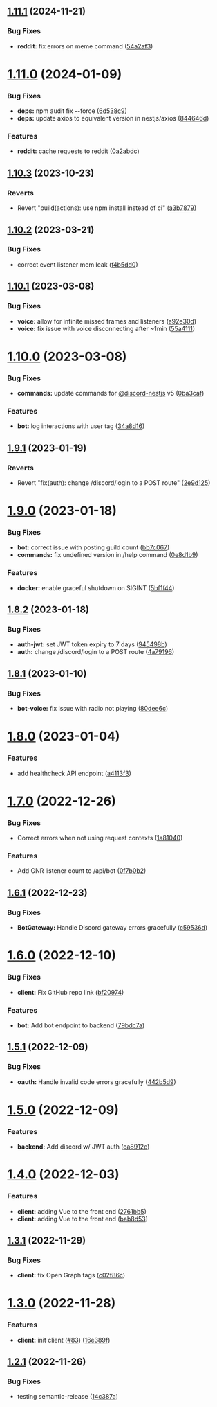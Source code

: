 ## [1.11.1](https://github.com/Pragma8123/three-dog/compare/v1.11.0...v1.11.1) (2024-11-21)


### Bug Fixes

* **reddit:** fix errors on meme command ([54a2af3](https://github.com/Pragma8123/three-dog/commit/54a2af3791ac142fb0d88e635b3b7f2208b87df0))

# [1.11.0](https://github.com/Pragma8123/three-dog/compare/v1.10.3...v1.11.0) (2024-01-09)


### Bug Fixes

* **deps:** npm audit fix --force ([6d538c9](https://github.com/Pragma8123/three-dog/commit/6d538c901af8b4a2a8a6b61cbada8e4ac47111a9))
* **deps:** update axios to equivalent version in nestjs/axios ([844646d](https://github.com/Pragma8123/three-dog/commit/844646d8d03fe0c3b4da78bbdb22ab144f103240))


### Features

* **reddit:** cache requests to reddit ([0a2abdc](https://github.com/Pragma8123/three-dog/commit/0a2abdc995ef45e9dbdebeb3d8eb240aa64a3e92))

## [1.10.3](https://github.com/Pragma8123/three-dog/compare/v1.10.2...v1.10.3) (2023-10-23)


### Reverts

* Revert "build(actions): use npm install instead of ci" ([a3b7879](https://github.com/Pragma8123/three-dog/commit/a3b7879501e8f6c4b66182039378f3ab9b0531b7))

## [1.10.2](https://github.com/Pragma8123/three-dog/compare/v1.10.1...v1.10.2) (2023-03-21)


### Bug Fixes

* correct event listener mem leak ([f4b5dd0](https://github.com/Pragma8123/three-dog/commit/f4b5dd098077e11e906f67734790d823fc317e3b))

## [1.10.1](https://github.com/Pragma8123/three-dog/compare/v1.10.0...v1.10.1) (2023-03-08)


### Bug Fixes

* **voice:** allow for infinite missed frames and listeners ([a92e30d](https://github.com/Pragma8123/three-dog/commit/a92e30d7eeff6d17e9aa73d278ca736b8137e76a))
* **voice:** fix issue with voice disconnecting after ~1min ([55a4111](https://github.com/Pragma8123/three-dog/commit/55a4111c351a31110740ad2a21481725e9ddb8de))

# [1.10.0](https://github.com/Pragma8123/three-dog/compare/v1.9.1...v1.10.0) (2023-03-08)


### Bug Fixes

* **commands:** update commands for [@discord-nestjs](https://github.com/discord-nestjs) v5 ([0ba3caf](https://github.com/Pragma8123/three-dog/commit/0ba3caf5b1742de41b4a54f9629744e53e192758))


### Features

* **bot:** log interactions with user tag ([34a8d16](https://github.com/Pragma8123/three-dog/commit/34a8d16b6f404dadd5e1656b66f577b603074290))

## [1.9.1](https://github.com/Pragma8123/three-dog/compare/v1.9.0...v1.9.1) (2023-01-19)


### Reverts

* Revert "fix(auth): change /discord/login to a POST route" ([2e9d125](https://github.com/Pragma8123/three-dog/commit/2e9d125501f74ff4973bcbd519e59a9e760331f6))

# [1.9.0](https://github.com/Pragma8123/three-dog/compare/v1.8.2...v1.9.0) (2023-01-18)


### Bug Fixes

* **bot:** correct issue with posting guild count ([bb7c067](https://github.com/Pragma8123/three-dog/commit/bb7c06737ffeb9d257edae405388cf96ea2fd693))
* **commands:** fix undefined version in /help command ([0e8d1b9](https://github.com/Pragma8123/three-dog/commit/0e8d1b9fffd146a897b94cfbba352d3a623a0f15))


### Features

* **docker:** enable graceful shutdown on SIGINT ([5bf1f44](https://github.com/Pragma8123/three-dog/commit/5bf1f440dd36c800f8cf39a9e84a236987aab888))

## [1.8.2](https://github.com/Pragma8123/three-dog/compare/v1.8.1...v1.8.2) (2023-01-18)


### Bug Fixes

* **auth-jwt:** set JWT token expiry to 7 days ([945498b](https://github.com/Pragma8123/three-dog/commit/945498baac9589e9f8e91388323f7f885dfee403))
* **auth:** change /discord/login to a POST route ([4a79196](https://github.com/Pragma8123/three-dog/commit/4a791963459438ecac79c841cdd7b8aa019cac5c))

## [1.8.1](https://github.com/Pragma8123/three-dog/compare/v1.8.0...v1.8.1) (2023-01-10)


### Bug Fixes

* **bot-voice:** fix issue with radio not playing ([80dee6c](https://github.com/Pragma8123/three-dog/commit/80dee6cd62b2fc43272afdc99e92d7296686069e))

# [1.8.0](https://github.com/Pragma8123/three-dog/compare/v1.7.0...v1.8.0) (2023-01-04)


### Features

* add healthcheck API endpoint ([a4113f3](https://github.com/Pragma8123/three-dog/commit/a4113f3a3b7a374d55340984b790db38b2dd665e))

# [1.7.0](https://github.com/Pragma8123/three-dog/compare/v1.6.1...v1.7.0) (2022-12-26)


### Bug Fixes

* Correct errors when not using request contexts ([1a81040](https://github.com/Pragma8123/three-dog/commit/1a81040c2f60577985f5fd93b21f2c70e3f90765))


### Features

* Add GNR listener count to /api/bot ([0f7b0b2](https://github.com/Pragma8123/three-dog/commit/0f7b0b22d8734bb34566240b452adab46a8e11fb))

## [1.6.1](https://github.com/Pragma8123/three-dog/compare/v1.6.0...v1.6.1) (2022-12-23)


### Bug Fixes

* **BotGateway:** Handle Discord gateway errors gracefully ([c59536d](https://github.com/Pragma8123/three-dog/commit/c59536defd925a84857e6955476cf92e90d8a799))

# [1.6.0](https://github.com/Pragma8123/three-dog/compare/v1.5.1...v1.6.0) (2022-12-10)


### Bug Fixes

* **client:** Fix GitHub repo link ([bf20974](https://github.com/Pragma8123/three-dog/commit/bf20974efa37ed9f0474d48b44ad40d0322f5350))


### Features

* **bot:** Add bot endpoint to backend ([79bdc7a](https://github.com/Pragma8123/three-dog/commit/79bdc7a7799b44950574df7fb92e1c9aec2d334a))

## [1.5.1](https://github.com/Pragma8123/three-dog/compare/v1.5.0...v1.5.1) (2022-12-09)


### Bug Fixes

* **oauth:** Handle invalid code errors gracefully ([442b5d9](https://github.com/Pragma8123/three-dog/commit/442b5d9e22183bdd33f51f478a550e8d93089973))

# [1.5.0](https://github.com/Pragma8123/three-dog/compare/v1.4.0...v1.5.0) (2022-12-09)


### Features

* **backend:** Add discord w/ JWT auth ([ca8912e](https://github.com/Pragma8123/three-dog/commit/ca8912ede9efe68e05c3d2207ecdc50383dc5795))

# [1.4.0](https://github.com/Pragma8123/three-dog/compare/v1.3.1...v1.4.0) (2022-12-03)


### Features

* **client:** adding Vue to the front end ([2761bb5](https://github.com/Pragma8123/three-dog/commit/2761bb596e352859d430f4f04d886fbe3b22f291))
* **client:** adding Vue to the front end ([bab8d53](https://github.com/Pragma8123/three-dog/commit/bab8d53e54bcb875dcc8648595e75d1653fd1ea3))

## [1.3.1](https://github.com/Pragma8123/three-dog/compare/v1.3.0...v1.3.1) (2022-11-29)


### Bug Fixes

* **client:** fix Open Graph tags ([c02f86c](https://github.com/Pragma8123/three-dog/commit/c02f86c6aa588656cc61028f08c24c572b848275))

# [1.3.0](https://github.com/Pragma8123/three-dog/compare/v1.2.1...v1.3.0) (2022-11-28)


### Features

* **client:** init client ([#83](https://github.com/Pragma8123/three-dog/issues/83)) ([16e389f](https://github.com/Pragma8123/three-dog/commit/16e389f092718c3bc1531d67a9ea4d123ee7c96f))

## [1.2.1](https://github.com/Pragma8123/three-dog/compare/v1.2.0...v1.2.1) (2022-11-26)


### Bug Fixes

* testing semantic-release ([14c387a](https://github.com/Pragma8123/three-dog/commit/14c387a3e96a25df8a2320b5202fa64c30f61ef1))

